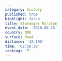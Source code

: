 ```yaml
---
category: history
published: true
highlight: false
title: Stavanger Maraton
event_date: '2018-08-25'
country: NOR
surface: Road
distance: '42,195'
time: '02:58:39'
ranking: '7'
---
```

